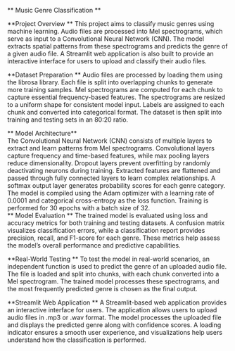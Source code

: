 ** Music Genre Classification  **

**Project Overview  **
This project aims to classify music genres using machine learning. Audio files are processed into Mel spectrograms, which serve as input to a Convolutional Neural Network (CNN). The model extracts spatial patterns from these spectrograms and predicts the genre of a given audio file. A Streamlit web application is also built to provide an interactive interface for users to upload and classify their audio files.  

**Dataset Preparation ** 
Audio files are processed by loading them using the librosa library. Each file is split into overlapping chunks to generate more training samples. Mel spectrograms are computed for each chunk to capture essential frequency-based features. The spectrograms are resized to a uniform shape for consistent model input. Labels are assigned to each chunk and converted into categorical format. The dataset is then split into training and testing sets in an 80:20 ratio.  

** Model Architecture**  
The Convolutional Neural Network (CNN) consists of multiple layers to extract and learn patterns from Mel spectrograms. Convolutional layers capture frequency and time-based features, while max pooling layers reduce dimensionality. Dropout layers prevent overfitting by randomly deactivating neurons during training. Extracted features are flattened and passed through fully connected layers to learn complex relationships. A softmax output layer generates probability scores for each genre category. The model is compiled using the Adam optimizer with a learning rate of 0.0001 and categorical cross-entropy as the loss function. Training is performed for 30 epochs with a batch size of 32.  
**
Model Evaluation ** 
The trained model is evaluated using loss and accuracy metrics for both training and testing datasets. A confusion matrix visualizes classification errors, while a classification report provides precision, recall, and F1-score for each genre. These metrics help assess the model’s overall performance and predictive capabilities.  

**Real-World Testing ** 
To test the model in real-world scenarios, an independent function is used to predict the genre of an uploaded audio file. The file is loaded and split into chunks, with each chunk converted into a Mel spectrogram. The trained model processes these spectrograms, and the most frequently predicted genre is chosen as the final output.  

**Streamlit Web Application  **
A Streamlit-based web application provides an interactive interface for users. The application allows users to upload audio files in .mp3 or .wav format. The model processes the uploaded file and displays the predicted genre along with confidence scores. A loading indicator ensures a smooth user experience, and visualizations help users understand how the classification is performed.   

